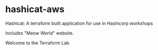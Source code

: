 # hashicat-aws
Hashicat: A terraform built application for use in Hashicorp workshops

Includes "Meow World" website.

Welcome to the Terraform Lab 